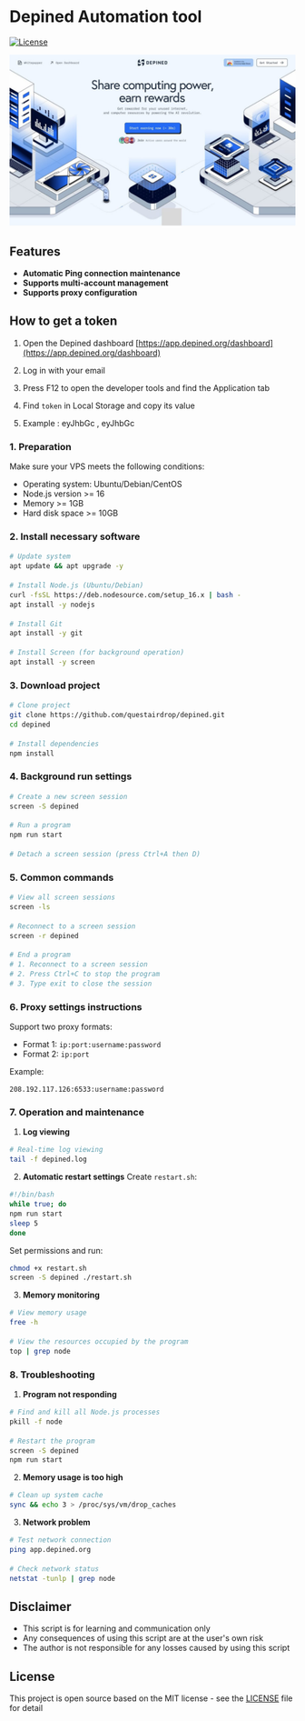 # Depined Automation tool

[![License](https://img.shields.io/badge/license-MIT-blue.svg)](LICENSE)

![banner](depined.jpg)

## Features

- **Automatic Ping connection maintenance**
- **Supports multi-account management**
- **Supports proxy configuration**

## How to get a token

1. Open the Depined dashboard [https://app.depined.org/dashboard](https://app.depined.org/dashboard)

2. Log in with your email

3. Press F12 to open the developer tools and find the Application tab

4. Find `token` in Local Storage and copy its value

5. Example : eyJhbGc , eyJhbGc

### 1. Preparation

Make sure your VPS meets the following conditions:
- Operating system: Ubuntu/Debian/CentOS
- Node.js version >= 16
- Memory >= 1GB
- Hard disk space >= 10GB

### 2. Install necessary software

```bash
# Update system
apt update && apt upgrade -y

# Install Node.js (Ubuntu/Debian)
curl -fsSL https://deb.nodesource.com/setup_16.x | bash -
apt install -y nodejs

# Install Git
apt install -y git

# Install Screen (for background operation)
apt install -y screen
```

### 3. Download project

```bash
# Clone project
git clone https://github.com/questairdrop/depined.git
cd depined

# Install dependencies
npm install
```

### 4. Background run settings

```bash
# Create a new screen session
screen -S depined

# Run a program
npm run start

# Detach a screen session (press Ctrl+A then D)
```

### 5. Common commands

```bash
# View all screen sessions
screen -ls

# Reconnect to a screen session
screen -r depined

# End a program
# 1. Reconnect to a screen session
# 2. Press Ctrl+C to stop the program
# 3. Type exit to close the session
```

### 6. Proxy settings instructions

Support two proxy formats:
- Format 1: `ip:port:username:password`
- Format 2: `ip:port`

Example:
```
208.192.117.126:6533:username:password
```

### 7. Operation and maintenance

1. **Log viewing**
```bash
# Real-time log viewing
tail -f depined.log
```

2. **Automatic restart settings**
Create `restart.sh`:
```bash
#!/bin/bash
while true; do
npm run start
sleep 5
done
```

Set permissions and run:
```bash
chmod +x restart.sh
screen -S depined ./restart.sh
```

3. **Memory monitoring**
```bash
# View memory usage
free -h

# View the resources occupied by the program
top | grep node
   ```

### 8. Troubleshooting

1. **Program not responding**
```bash
# Find and kill all Node.js processes
pkill -f node

# Restart the program
screen -S depined
npm run start
```

2. **Memory usage is too high**
```bash
# Clean up system cache
sync && echo 3 > /proc/sys/vm/drop_caches
```

3. **Network problem**
```bash
# Test network connection
ping app.depined.org

# Check network status
netstat -tunlp | grep node
```

## Disclaimer

- This script is for learning and communication only
- Any consequences of using this script are at the user's own risk
- The author is not responsible for any losses caused by using this script

## License

This project is open source based on the MIT license - see the [LICENSE](LICENSE) file for detail
